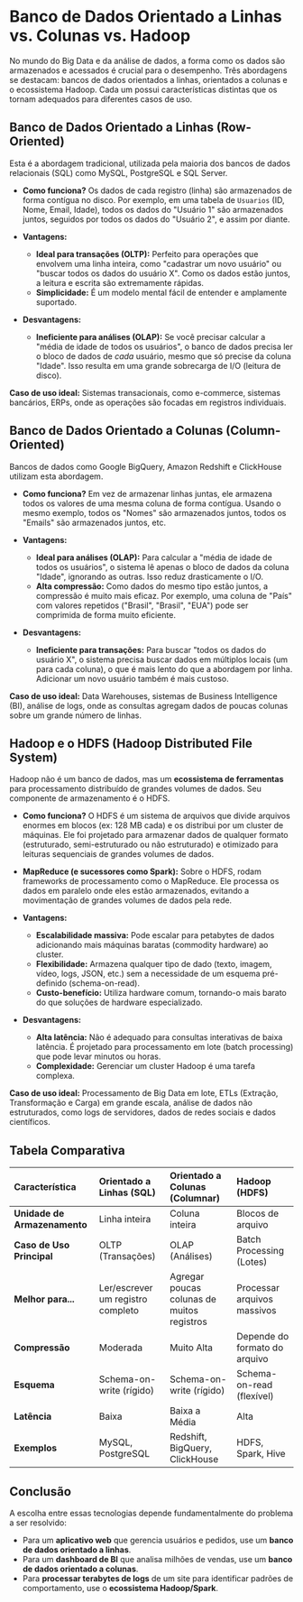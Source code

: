 # Banco de Dados Orientado a Linhas vs. Colunas vs. Hadoop

No mundo do Big Data e da análise de dados, a forma como os dados são armazenados e acessados é crucial para o desempenho. Três abordagens se destacam: bancos de dados orientados a linhas, orientados a colunas e o ecossistema Hadoop. Cada um possui características distintas que os tornam adequados para diferentes casos de uso.

## Banco de Dados Orientado a Linhas (Row-Oriented)

Esta é a abordagem tradicional, utilizada pela maioria dos bancos de dados relacionais (SQL) como MySQL, PostgreSQL e SQL Server.

- **Como funciona?** Os dados de cada registro (linha) são armazenados de forma contígua no disco. Por exemplo, em uma tabela de `Usuarios` (ID, Nome, Email, Idade), todos os dados do "Usuário 1" são armazenados juntos, seguidos por todos os dados do "Usuário 2", e assim por diante.

- **Vantagens:**
    - **Ideal para transações (OLTP):** Perfeito para operações que envolvem uma linha inteira, como "cadastrar um novo usuário" ou "buscar todos os dados do usuário X". Como os dados estão juntos, a leitura e escrita são extremamente rápidas.
    - **Simplicidade:** É um modelo mental fácil de entender e amplamente suportado.

- **Desvantagens:**
    - **Ineficiente para análises (OLAP):** Se você precisar calcular a "média de idade de todos os usuários", o banco de dados precisa ler o bloco de dados de *cada* usuário, mesmo que só precise da coluna "Idade". Isso resulta em uma grande sobrecarga de I/O (leitura de disco).

**Caso de uso ideal:** Sistemas transacionais, como e-commerce, sistemas bancários, ERPs, onde as operações são focadas em registros individuais.

## Banco de Dados Orientado a Colunas (Column-Oriented)

Bancos de dados como Google BigQuery, Amazon Redshift e ClickHouse utilizam esta abordagem.

- **Como funciona?** Em vez de armazenar linhas juntas, ele armazena todos os valores de uma mesma coluna de forma contígua. Usando o mesmo exemplo, todos os "Nomes" são armazenados juntos, todos os "Emails" são armazenados juntos, etc.

- **Vantagens:**
    - **Ideal para análises (OLAP):** Para calcular a "média de idade de todos os usuários", o sistema lê apenas o bloco de dados da coluna "Idade", ignorando as outras. Isso reduz drasticamente o I/O.
    - **Alta compressão:** Como dados do mesmo tipo estão juntos, a compressão é muito mais eficaz. Por exemplo, uma coluna de "País" com valores repetidos ("Brasil", "Brasil", "EUA") pode ser comprimida de forma muito eficiente.

- **Desvantagens:**
    - **Ineficiente para transações:** Para buscar "todos os dados do usuário X", o sistema precisa buscar dados em múltiplos locais (um para cada coluna), o que é mais lento do que a abordagem por linha. Adicionar um novo usuário também é mais custoso.

**Caso de uso ideal:** Data Warehouses, sistemas de Business Intelligence (BI), análise de logs, onde as consultas agregam dados de poucas colunas sobre um grande número de linhas.

## Hadoop e o HDFS (Hadoop Distributed File System)

Hadoop não é um banco de dados, mas um **ecossistema de ferramentas** para processamento distribuído de grandes volumes de dados. Seu componente de armazenamento é o HDFS.

- **Como funciona?** O HDFS é um sistema de arquivos que divide arquivos enormes em blocos (ex: 128 MB cada) e os distribui por um cluster de máquinas. Ele foi projetado para armazenar dados de qualquer formato (estruturado, semi-estruturado ou não estruturado) e otimizado para leituras sequenciais de grandes volumes de dados.

- **MapReduce (e sucessores como Spark):** Sobre o HDFS, rodam frameworks de processamento como o MapReduce. Ele processa os dados em paralelo onde eles estão armazenados, evitando a movimentação de grandes volumes de dados pela rede.

- **Vantagens:**
    - **Escalabilidade massiva:** Pode escalar para petabytes de dados adicionando mais máquinas baratas (commodity hardware) ao cluster.
    - **Flexibilidade:** Armazena qualquer tipo de dado (texto, imagem, vídeo, logs, JSON, etc.) sem a necessidade de um esquema pré-definido (schema-on-read).
    - **Custo-benefício:** Utiliza hardware comum, tornando-o mais barato do que soluções de hardware especializado.

- **Desvantagens:**
    - **Alta latência:** Não é adequado para consultas interativas de baixa latência. É projetado para processamento em lote (batch processing) que pode levar minutos ou horas.
    - **Complexidade:** Gerenciar um cluster Hadoop é uma tarefa complexa.

**Caso de uso ideal:** Processamento de Big Data em lote, ETLs (Extração, Transformação e Carga) em grande escala, análise de dados não estruturados, como logs de servidores, dados de redes sociais e dados científicos.

## Tabela Comparativa

| Característica | Orientado a Linhas (SQL) | Orientado a Colunas (Columnar) | Hadoop (HDFS) |
| :--- | :--- | :--- | :--- |
| **Unidade de Armazenamento** | Linha inteira | Coluna inteira | Blocos de arquivo |
| **Caso de Uso Principal** | OLTP (Transações) | OLAP (Análises) | Batch Processing (Lotes) |
| **Melhor para...** | Ler/escrever um registro completo | Agregar poucas colunas de muitos registros | Processar arquivos massivos |
| **Compressão** | Moderada | Muito Alta | Depende do formato do arquivo |
| **Esquema** | Schema-on-write (rígido) | Schema-on-write (rígido) | Schema-on-read (flexível) |
| **Latência** | Baixa | Baixa a Média | Alta |
| **Exemplos** | MySQL, PostgreSQL | Redshift, BigQuery, ClickHouse | HDFS, Spark, Hive |

## Conclusão

A escolha entre essas tecnologias depende fundamentalmente do problema a ser resolvido:

- Para um **aplicativo web** que gerencia usuários e pedidos, use um **banco de dados orientado a linhas**.
- Para um **dashboard de BI** que analisa milhões de vendas, use um **banco de dados orientado a colunas**.
- Para **processar terabytes de logs** de um site para identificar padrões de comportamento, use o **ecossistema Hadoop/Spark**.
